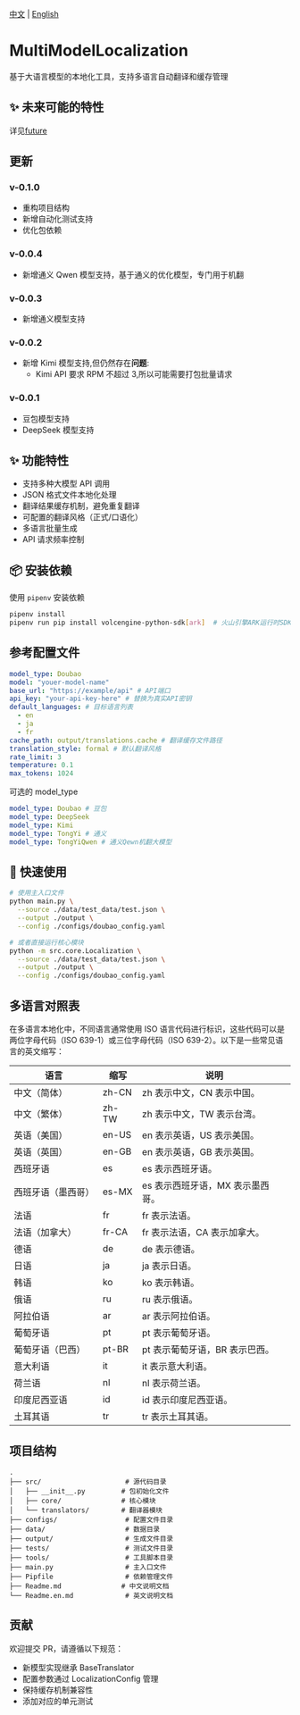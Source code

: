 <!-- markdownlint-disable MD041 -->
[中文](./Readme.md) | [English](./Readme.en.md)

# MultiModelLocalization
<!-- markdownlint-enable MD041 -->

基于大语言模型的本地化工具，支持多语言自动翻译和缓存管理

## ✨ 未来可能的特性

详见[future](future.md)

## 更新

### v-0.1.0

- 重构项目结构
- 新增自动化测试支持
- 优化包依赖

### v-0.0.4

- 新增通义 Qwen 模型支持，基于通义的优化模型，专门用于机翻

### v-0.0.3

- 新增通义模型支持

### v-0.0.2

- 新增 Kimi 模型支持,但仍然存在**问题**:
  - Kimi API 要求 RPM 不超过 3,所以可能需要打包批量请求

### v-0.0.1

- 豆包模型支持
- DeepSeek 模型支持

## ✨ 功能特性

- 支持多种大模型 API 调用
- JSON 格式文件本地化处理
- 翻译结果缓存机制，避免重复翻译
- 可配置的翻译风格（正式/口语化）
- 多语言批量生成
- API 请求频率控制

## 📦 安装依赖

使用 `pipenv` 安装依赖

```bash
pipenv install
pipenv run pip install volcengine-python-sdk[ark]  # 火山引擎ARK运行时SDK,如果不需要豆包模型则可以忽略
```

## 参考配置文件

```yaml
model_type: Doubao
model: "youer-model-name"
base_url: "https://example/api" # API端口
api_key: "your-api-key-here" # 替换为真实API密钥
default_languages: # 目标语言列表
  - en
  - ja
  - fr
cache_path: output/translations.cache # 翻译缓存文件路径
translation_style: formal # 默认翻译风格
rate_limit: 3
temperature: 0.1
max_tokens: 1024
```

可选的 model_type

```yaml
model_type: Doubao # 豆包
model_type: DeepSeek
model_type: Kimi
model_type: TongYi # 通义
model_type: TongYiQwen # 通义Qewn机翻大模型
```

## 🚀 快速使用

```bash
# 使用主入口文件
python main.py \
  --source ./data/test_data/test.json \
  --output ./output \
  --config ./configs/doubao_config.yaml

# 或者直接运行核心模块
python -m src.core.Localization \
  --source ./data/test_data/test.json \
  --output ./output \
  --config ./configs/doubao_config.yaml
```

## 多语言对照表

在多语言本地化中，不同语言通常使用 ISO 语言代码进行标识，这些代码可以是两位字母代码（ISO 639-1）或三位字母代码（ISO 639-2）。以下是一些常见语言的英文缩写：

| 语言               | 缩写  | 说明                             |
| ------------------ | ----- | -------------------------------- |
| 中文（简体）       | zh-CN | zh 表示中文，CN 表示中国。       |
| 中文（繁体）       | zh-TW | zh 表示中文，TW 表示台湾。       |
| 英语（美国）       | en-US | en 表示英语，US 表示美国。       |
| 英语（英国）       | en-GB | en 表示英语，GB 表示英国。       |
| 西班牙语           | es    | es 表示西班牙语。                |
| 西班牙语（墨西哥） | es-MX | es 表示西班牙语，MX 表示墨西哥。 |
| 法语               | fr    | fr 表示法语。                    |
| 法语（加拿大）     | fr-CA | fr 表示法语，CA 表示加拿大。     |
| 德语               | de    | de 表示德语。                    |
| 日语               | ja    | ja 表示日语。                    |
| 韩语               | ko    | ko 表示韩语。                    |
| 俄语               | ru    | ru 表示俄语。                    |
| 阿拉伯语           | ar    | ar 表示阿拉伯语。                |
| 葡萄牙语           | pt    | pt 表示葡萄牙语。                |
| 葡萄牙语（巴西）   | pt-BR | pt 表示葡萄牙语，BR 表示巴西。   |
| 意大利语           | it    | it 表示意大利语。                |
| 荷兰语             | nl    | nl 表示荷兰语。                  |
| 印度尼西亚语       | id    | id 表示印度尼西亚语。            |
| 土耳其语           | tr    | tr 表示土耳其语。                |

## 项目结构

```text
.
├── src/                     # 源代码目录
│   ├── __init__.py         # 包初始化文件
│   ├── core/               # 核心模块
│   └── translators/        # 翻译器模块
├── configs/                 # 配置文件目录
├── data/                    # 数据目录
├── output/                  # 生成文件目录
├── tests/                   # 测试文件目录
├── tools/                   # 工具脚本目录
├── main.py                  # 主入口文件
├── Pipfile                  # 依赖管理文件
├── Readme.md               # 中文说明文档
└── Readme.en.md             # 英文说明文档

```

## 贡献

欢迎提交 PR，请遵循以下规范：

- 新模型实现继承 BaseTranslator
- 配置参数通过 LocalizationConfig 管理
- 保持缓存机制兼容性
- 添加对应的单元测试
